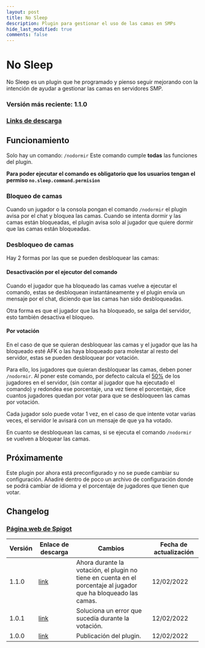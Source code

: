 ```yaml
---
layout: post
title: No Sleep
description: Plugin para gestionar el uso de las camas en SMPs
hide_last_modified: true
comments: false
---
```

# No Sleep

No Sleep es un plugin que he programado y pienso seguir mejorando con la intención de ayudar a gestionar las camas en servidores SMP.

### Versión más reciente: 1.1.0
### [Links de descarga](https://h4ckx0r.github.io/plugins/2022-02-12-ES-No-Sleep/#changelog)

## Funcionamiento

Solo hay un comando: `/nodormir`
Este comando cumple **todas** las funciones del plugin.

**Para poder ejecutar el comando es obligatorio que los usuarios tengan el permiso `no.sleep.command.permision`**

### Bloqueo de camas

Cuando un jugador o la consola pongan el comando `/nodormir` el plugin avisa por el chat y bloquea las camas. Cuando se intenta dormir y las camas están bloqueadas, el plugin avisa solo al jugador que quiere dormir que las camas están bloqueadas.

### Desbloqueo de camas

Hay 2 formas por las que se pueden desbloquear las camas:

#### Desactivación por el ejecutor del comando

Cuando el jugador que ha bloqueado las camas vuelve a ejecutar el comando, estas se desbloquean instantáneamente y el plugin envía un mensaje por el chat, diciendo que las camas han sido desbloqueadas.

Otra forma es que el jugador que las ha bloqueado, se salga del servidor, esto también desactiva el bloqueo.

#### Por votación

En el caso de que se quieran desbloquear las camas y el jugador que las ha bloqueado esté AFK o las haya bloqueado para molestar al resto del servidor, estas se pueden desbloquear por votación.

Para ello, los jugadores que quieran desbloquear las camas, deben poner `/nodormir`. Al poner este comando, por defecto calcula el [50%](https://h4ckx0r.github.io/plugins/2022-02-12-ES-No-Sleep/#pr%C3%B3ximamente) de los jugadores en el servidor, (sin contar al jugador que ha ejecutado el comando) y redondea ese porcentaje, una vez tiene el porcentaje, dice cuantos jugadores quedan por votar para que se desbloqueen las camas por votación.

Cada jugador solo puede votar 1 vez, en el caso de que intente votar varias veces, el servidor le avisará con un mensaje de que ya ha votado.

En cuanto se desbloquean las camas, si se ejecuta el comando `/nodormir` se vuelven a bloquear las camas.

## Próximamente

Este plugin por ahora está preconfigurado y no se puede cambiar su configuración. Añadiré dentro de poco un archivo de configuración donde se podrá cambiar de idioma y el porcentaje de jugadores que tienen que votar.

## Changelog

### [Página web de Spigot](https://www.spigotmc.org/resources/no-sleep.99950/history)


| **Versión** | **Enlace de descarga**                                                            | **Cambios**                                                                                                      | **Fecha de actualización** |
| -------------- | ----------------------------------------------------------------------------------- | ------------------------------------------------------------------------------------------------------------------ | ----------------------------- |
| 1.1.0        | [link](https://www.spigotmc.org/resources/no-sleep.99950/download?version=440894) | Ahora durante la votación, el plugin no tiene en cuenta en el porcentaje al jugador que ha bloqueado las camas. | 12/02/2022                  |
| 1.0.1        | [link](https://www.spigotmc.org/resources/no-sleep.99950/download?version=440882) | Soluciona un error que sucedía durante la votación.                                                            | 12/02/2022                  |
| 1.0.0        | [link](https://www.spigotmc.org/resources/no-sleep.99950/download?version=440870) | Publicación del plugin.                                                                                         | 12/02/2022                  |
